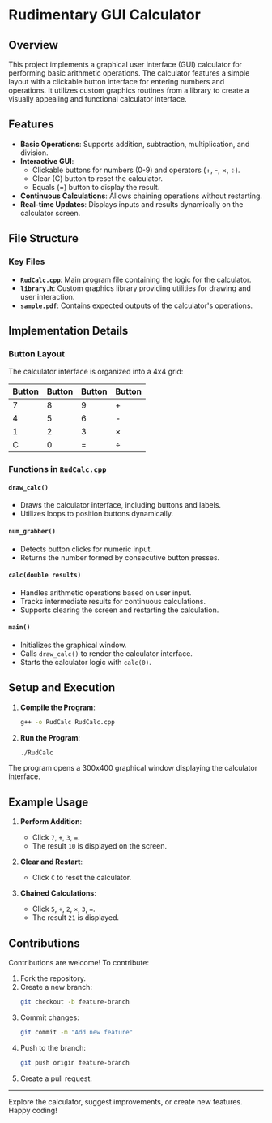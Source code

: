 # Rudimentary GUI Calculator

## Overview

This project implements a graphical user interface (GUI) calculator for performing basic arithmetic operations. The calculator features a simple layout with a clickable button interface for entering numbers and operations. It utilizes custom graphics routines from a library to create a visually appealing and functional calculator interface.

## Features

- **Basic Operations**: Supports addition, subtraction, multiplication, and division.
- **Interactive GUI**:
  - Clickable buttons for numbers (0-9) and operators (+, -, ×, ÷).
  - Clear (C) button to reset the calculator.
  - Equals (=) button to display the result.
- **Continuous Calculations**: Allows chaining operations without restarting.
- **Real-time Updates**: Displays inputs and results dynamically on the calculator screen.

## File Structure

### Key Files

- **`RudCalc.cpp`**: Main program file containing the logic for the calculator.
- **`library.h`**: Custom graphics library providing utilities for drawing and user interaction.
- **`sample.pdf`**: Contains expected outputs of the calculator's operations.

## Implementation Details

### Button Layout

The calculator interface is organized into a 4x4 grid:

| Button | Button | Button | Button |
|--------|--------|--------|--------|
| 7      | 8      | 9      | +      |
| 4      | 5      | 6      | -      |
| 1      | 2      | 3      | ×     |
| C      | 0      | =      | ÷     |

### Functions in `RudCalc.cpp`

#### `draw_calc()`
- Draws the calculator interface, including buttons and labels.
- Utilizes loops to position buttons dynamically.

#### `num_grabber()`
- Detects button clicks for numeric input.
- Returns the number formed by consecutive button presses.

#### `calc(double results)`
- Handles arithmetic operations based on user input.
- Tracks intermediate results for continuous calculations.
- Supports clearing the screen and restarting the calculation.

#### `main()`
- Initializes the graphical window.
- Calls `draw_calc()` to render the calculator interface.
- Starts the calculator logic with `calc(0)`.

## Setup and Execution

1. **Compile the Program**:
   ```bash
   g++ -o RudCalc RudCalc.cpp
   ```

2. **Run the Program**:
   ```bash
   ./RudCalc
   ```

The program opens a 300x400 graphical window displaying the calculator interface.

## Example Usage

1. **Perform Addition**:
   - Click `7`, `+`, `3`, `=`.
   - The result `10` is displayed on the screen.

2. **Clear and Restart**:
   - Click `C` to reset the calculator.

3. **Chained Calculations**:
   - Click `5`, `+`, `2`, `×`, `3`, `=`.
   - The result `21` is displayed.

## Contributions

Contributions are welcome! To contribute:

1. Fork the repository.
2. Create a new branch:
   ```bash
   git checkout -b feature-branch
   ```
3. Commit changes:
   ```bash
   git commit -m "Add new feature"
   ```
4. Push to the branch:
   ```bash
   git push origin feature-branch
   ```
5. Create a pull request.


---

Explore the calculator, suggest improvements, or create new features. Happy coding!


